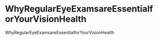 # WhyRegularEyeExamsareEssentialforYourVisionHealth
WhyRegularEyeExamsareEssentialforYourVisionHealth
